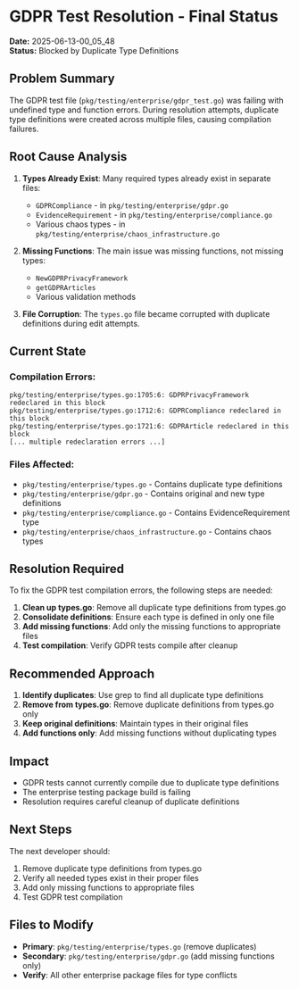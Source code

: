 # GDPR Test Resolution - Final Status

**Date:** 2025-06-13-00_05_48  
**Status:** Blocked by Duplicate Type Definitions

## Problem Summary

The GDPR test file (`pkg/testing/enterprise/gdpr_test.go`) was failing with undefined type and function errors. During resolution attempts, duplicate type definitions were created across multiple files, causing compilation failures.

## Root Cause Analysis

1. **Types Already Exist**: Many required types already exist in separate files:
   - `GDPRCompliance` - in `pkg/testing/enterprise/gdpr.go`
   - `EvidenceRequirement` - in `pkg/testing/enterprise/compliance.go`
   - Various chaos types - in `pkg/testing/enterprise/chaos_infrastructure.go`

2. **Missing Functions**: The main issue was missing functions, not missing types:
   - `NewGDPRPrivacyFramework`
   - `getGDPRArticles`
   - Various validation methods

3. **File Corruption**: The `types.go` file became corrupted with duplicate definitions during edit attempts.

## Current State

### Compilation Errors:
```
pkg/testing/enterprise/types.go:1705:6: GDPRPrivacyFramework redeclared in this block
pkg/testing/enterprise/types.go:1712:6: GDPRCompliance redeclared in this block
pkg/testing/enterprise/types.go:1721:6: GDPRArticle redeclared in this block
[... multiple redeclaration errors ...]
```

### Files Affected:
- `pkg/testing/enterprise/types.go` - Contains duplicate type definitions
- `pkg/testing/enterprise/gdpr.go` - Contains original and new type definitions
- `pkg/testing/enterprise/compliance.go` - Contains EvidenceRequirement type
- `pkg/testing/enterprise/chaos_infrastructure.go` - Contains chaos types

## Resolution Required

To fix the GDPR test compilation errors, the following steps are needed:

1. **Clean up types.go**: Remove all duplicate type definitions from types.go
2. **Consolidate definitions**: Ensure each type is defined in only one file
3. **Add missing functions**: Add only the missing functions to appropriate files
4. **Test compilation**: Verify GDPR tests compile after cleanup

## Recommended Approach

1. **Identify duplicates**: Use grep to find all duplicate type definitions
2. **Remove from types.go**: Remove duplicate definitions from types.go only
3. **Keep original definitions**: Maintain types in their original files
4. **Add functions only**: Add missing functions without duplicating types

## Impact

- GDPR tests cannot currently compile due to duplicate type definitions
- The enterprise testing package build is failing
- Resolution requires careful cleanup of duplicate definitions

## Next Steps

The next developer should:
1. Remove duplicate type definitions from types.go
2. Verify all needed types exist in their proper files
3. Add only missing functions to appropriate files
4. Test GDPR test compilation

## Files to Modify

- **Primary**: `pkg/testing/enterprise/types.go` (remove duplicates)
- **Secondary**: `pkg/testing/enterprise/gdpr.go` (add missing functions only)
- **Verify**: All other enterprise package files for type conflicts 